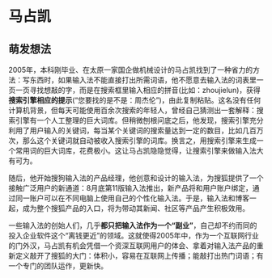 # 马占凯

## 萌发想法

2005年，本科刚毕业、在太原一家国企做机械设计的马占凯找到了一种省力的方法：写东西时，如果输入法不能直接打出所需词语，他不愿意去输入法的词表里一页一页寻找想敲的字，而是在搜索框里输入相应的拼音(比如：zhoujielun)，获得**搜索引擎相应的提示**(“您要找的是不是：周杰伦”)，由此复制粘贴。这名没有任何计算机背景，但每天可能使用百余次搜索的年轻人，曾经自己猜测出一套解释：搜索引擎有一个人工整理的巨大词库。但稍微刨根问底之后，他发现，搜索引擎充分利用了用户输入的关键词，每当某个关键词的搜索量达到一定的数目，比如几百万次，那么这个关键词就自动被收入搜索引擎的词库。换言之，用搜索引擎来生成一个常用词的巨大词库，花费极小。这让马占凯隐隐觉得，让搜索引擎来做输入法大有可为。

随后，他开始搜狗输入法的产品经理，他创意和设计的输入法，为搜狐提供了一个接触广泛用户的新通道：8月底第11版输入法推出，新产品将和用户账户绑定，通过同一账户可以在不同电脑上使用自己的个性化输入法。于是，输入法和博客一起，成为整个搜狐产品的入口，将为带动其新闻、社区等产品产生积极效用。

一些输入法的创始人们，几乎**都只把输入法作为一个“副业”**，自己却不约而同的投入企业软件这个“离钱更近”的领域。这就使得2005年中，作为一个互联网行业的门外汉，马占凯有机会凭借一个资深互联网用户的体会、拿着对输入法产品的重新定义敲开了搜狐的大门：体积小，容易在互联网上传播；能敲打出热门词语；有一个专门的团队运作，更新快。


[1]: https://baike.baidu.com/item/%E9%A9%AC%E5%8D%A0%E5%87%AF
